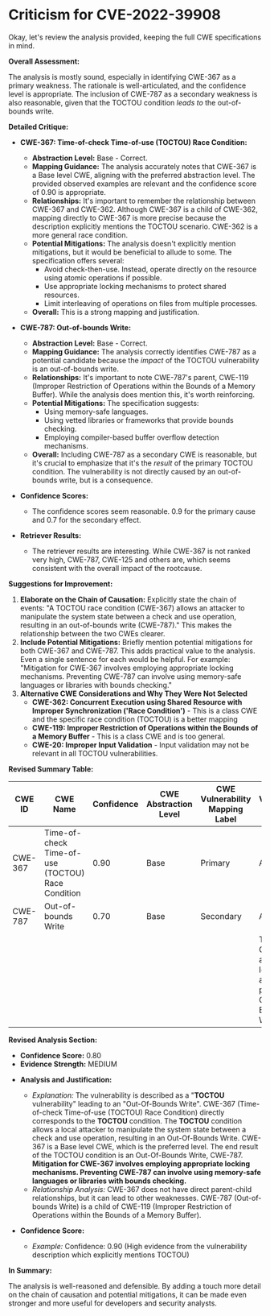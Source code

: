 # Criticism for CVE-2022-39908

Okay, let's review the analysis provided, keeping the full CWE specifications in mind.

**Overall Assessment:**

The analysis is mostly sound, especially in identifying CWE-367 as a primary weakness. The rationale is well-articulated, and the confidence level is appropriate. The inclusion of CWE-787 as a secondary weakness is also reasonable, given that the TOCTOU condition *leads to* the out-of-bounds write.

**Detailed Critique:**

*   **CWE-367: Time-of-check Time-of-use (TOCTOU) Race Condition:**

    *   **Abstraction Level:** Base - Correct.
    *   **Mapping Guidance:**  The analysis accurately notes that CWE-367 is a Base level CWE, aligning with the preferred abstraction level. The provided observed examples are relevant and the confidence score of 0.90 is appropriate.
    *   **Relationships:** It's important to remember the relationship between CWE-367 and CWE-362. Although CWE-367 is a child of CWE-362, mapping directly to CWE-367 is more precise because the description explicitly mentions the TOCTOU scenario. CWE-362 is a more general race condition.
    *   **Potential Mitigations:** The analysis doesn't explicitly mention mitigations, but it would be beneficial to allude to some. The specification offers several:
        *   Avoid check-then-use.  Instead, operate directly on the resource using atomic operations if possible.
        *   Use appropriate locking mechanisms to protect shared resources.
        *   Limit interleaving of operations on files from multiple processes.
    *   **Overall:** This is a strong mapping and justification.

*   **CWE-787: Out-of-bounds Write:**

    *   **Abstraction Level:** Base - Correct.
    *   **Mapping Guidance:** The analysis correctly identifies CWE-787 as a potential candidate because the *impact* of the TOCTOU vulnerability is an out-of-bounds write.
    *   **Relationships:** It's important to note CWE-787's parent, CWE-119 (Improper Restriction of Operations within the Bounds of a Memory Buffer). While the analysis does mention this, it's worth reinforcing.
    *   **Potential Mitigations:** The specification suggests:
        *   Using memory-safe languages.
        *   Using vetted libraries or frameworks that provide bounds checking.
        *   Employing compiler-based buffer overflow detection mechanisms.
    *   **Overall:** Including CWE-787 as a secondary CWE is reasonable, but it's crucial to emphasize that it's the *result* of the primary TOCTOU condition. The vulnerability is not directly caused by an out-of-bounds write, but is a consequence.

*   **Confidence Scores:**
    * The confidence scores seem reasonable. 0.9 for the primary cause and 0.7 for the secondary effect.

*   **Retriever Results:**
    * The retriever results are interesting. While CWE-367 is not ranked very high, CWE-787, CWE-125 and others are, which seems consistent with the overall impact of the rootcause.

**Suggestions for Improvement:**

1.  **Elaborate on the Chain of Causation:** Explicitly state the chain of events: "A TOCTOU race condition (CWE-367) allows an attacker to manipulate the system state between a check and use operation, resulting in an out-of-bounds write (CWE-787)." This makes the relationship between the two CWEs clearer.
2.  **Include Potential Mitigations:** Briefly mention potential mitigations for both CWE-367 and CWE-787. This adds practical value to the analysis.  Even a single sentence for each would be helpful.  For example: "Mitigation for CWE-367 involves employing appropriate locking mechanisms. Preventing CWE-787 can involve using memory-safe languages or libraries with bounds checking."
3. **Alternative CWE Considerations and Why They Were Not Selected**
    * **CWE-362: Concurrent Execution using Shared Resource with Improper Synchronization ('Race Condition')** - This is a class CWE and the specific race condition (TOCTOU) is a better mapping
    * **CWE-119: Improper Restriction of Operations within the Bounds of a Memory Buffer** - This is a class CWE and is too general.
    * **CWE-20: Improper Input Validation** - Input validation may not be relevant in all TOCTOU vulnerabilities.

**Revised Summary Table:**

| CWE ID | CWE Name | Confidence | CWE Abstraction Level | CWE Vulnerability Mapping Label | CWE-Vulnerability Mapping Notes |
|---|---|---|---|---|---|
| CWE-367 | Time-of-check Time-of-use (TOCTOU) Race Condition | 0.90 | Base | Primary | Allowed |
| CWE-787 | Out-of-bounds Write | 0.70 | Base | Secondary | Allowed |
| | | | | | TOCTOU Condition allows a local attacker to perform an Out-Of-Bounds Write. |

**Revised Analysis Section:**

*   **Confidence Score:** 0.80
*   **Evidence Strength:** MEDIUM

- **Analysis and Justification:**
  - *Explanation:* The vulnerability is described as a "**TOCTOU** vulnerability" leading to an "Out-Of-Bounds Write". CWE-367 (Time-of-check Time-of-use (TOCTOU) Race Condition) directly corresponds to the **TOCTOU** condition. The **TOCTOU** condition allows a local attacker to manipulate the system state between a check and use operation, resulting in an Out-Of-Bounds Write. CWE-367 is a Base level CWE, which is the preferred level. The end result of the TOCTOU condition is an Out-Of-Bounds Write, CWE-787. **Mitigation for CWE-367 involves employing appropriate locking mechanisms. Preventing CWE-787 can involve using memory-safe languages or libraries with bounds checking.**
  - *Relationship Analysis:* CWE-367 does not have direct parent-child relationships, but it can lead to other weaknesses. CWE-787 (Out-of-bounds Write) is a child of CWE-119 (Improper Restriction of Operations within the Bounds of a Memory Buffer).

- **Confidence Score:**
  - *Example:* Confidence: 0.90 (High evidence from the vulnerability description which explicitly mentions TOCTOU)

**In Summary:**

The analysis is well-reasoned and defensible. By adding a touch more detail on the chain of causation and potential mitigations, it can be made even stronger and more useful for developers and security analysts.
